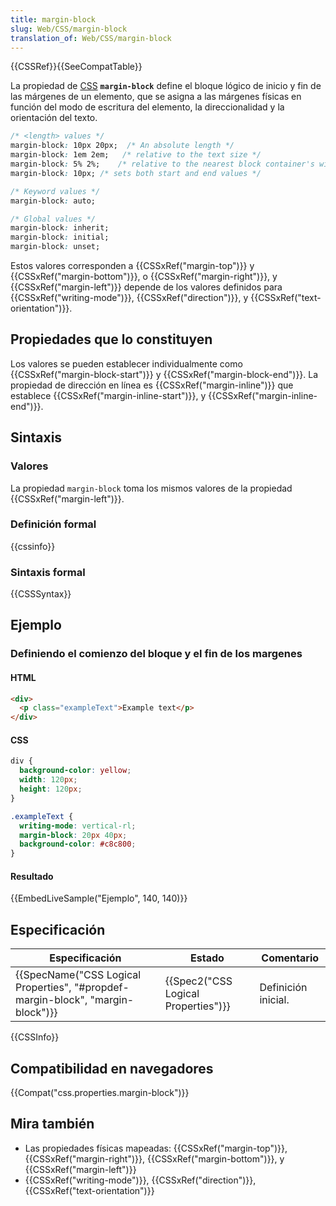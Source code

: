 ```yaml
---
title: margin-block
slug: Web/CSS/margin-block
translation_of: Web/CSS/margin-block
---
```


{{CSSRef}}{{SeeCompatTable}}

La propiedad de [CSS](/es/docs/Web/CSS) **`margin-block`** define el bloque lógico de inicio y fin de las márgenes de un elemento, que se asigna a las márgenes físicas en función del modo de escritura del elemento, la direccionalidad y la orientación del texto.

```css
/* <length> values */
margin-block: 10px 20px;  /* An absolute length */
margin-block: 1em 2em;   /* relative to the text size */
margin-block: 5% 2%;    /* relative to the nearest block container's width */
margin-block: 10px; /* sets both start and end values */

/* Keyword values */
margin-block: auto;

/* Global values */
margin-block: inherit;
margin-block: initial;
margin-block: unset;
```

Estos valores corresponden a {{CSSxRef("margin-top")}} y {{CSSxRef("margin-bottom")}}, o {{CSSxRef("margin-right")}}, y {{CSSxRef("margin-left")}} depende de los valores definidos para {{CSSxRef("writing-mode")}}, {{CSSxRef("direction")}}, y {{CSSxRef("text-orientation")}}.

## Propiedades que lo constituyen

Los valores se pueden establecer individualmente como {{CSSxRef("margin-block-start")}} y {{CSSxRef("margin-block-end")}}. La propiedad de dirección en línea es {{CSSxRef("margin-inline")}} que establece {{CSSxRef("margin-inline-start")}}, y {{CSSxRef("margin-inline-end")}}.

## Sintaxis

### Valores

La propiedad `margin-block` toma los mismos valores de la propiedad {{CSSxRef("margin-left")}}.

### Definición formal

{{cssinfo}}

### Sintaxis formal

{{CSSSyntax}}

## Ejemplo

### Definiendo el comienzo del bloque y el fin de los margenes

#### HTML

```html
<div>
  <p class="exampleText">Example text</p>
</div>
```

#### CSS

```css
div {
  background-color: yellow;
  width: 120px;
  height: 120px;
}

.exampleText {
  writing-mode: vertical-rl;
  margin-block: 20px 40px;
  background-color: #c8c800;
}
```

#### Resultado

{{EmbedLiveSample("Ejemplo", 140, 140)}}

## Especificación

| Especificación                                                                                           | Estado                                           | Comentario          |
| -------------------------------------------------------------------------------------------------------- | ------------------------------------------------ | ------------------- |
| {{SpecName("CSS Logical Properties", "#propdef-margin-block", "margin-block")}} | {{Spec2("CSS Logical Properties")}} | Definición inicial. |

{{CSSInfo}}

## Compatibilidad en navegadores

{{Compat("css.properties.margin-block")}}

## Mira también

- Las propiedades físicas mapeadas: {{CSSxRef("margin-top")}}, {{CSSxRef("margin-right")}}, {{CSSxRef("margin-bottom")}}, y {{CSSxRef("margin-left")}}
- {{CSSxRef("writing-mode")}}, {{CSSxRef("direction")}}, {{CSSxRef("text-orientation")}}
